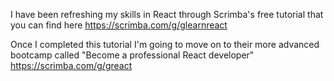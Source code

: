 I have been refreshing my skills in React through Scrimba's free tutorial that you can find here
https://scrimba.com/g/glearnreact

Once I completed this tutorial I'm going to move on to their more advanced bootcamp
called "Become a professional React developer" https://scrimba.com/g/greact